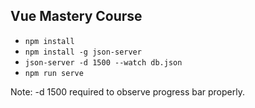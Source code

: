 ## Vue Mastery Course ##

* ```npm install```
* ```npm install -g json-server```
* ```json-server -d 1500 --watch db.json``` 
* ```npm run serve```

Note: -d 1500 required to observe progress bar properly.



